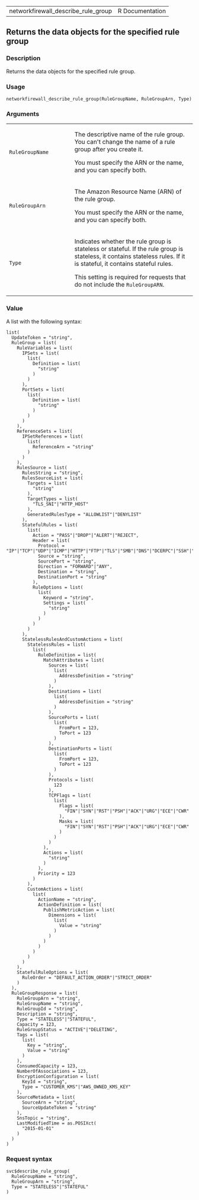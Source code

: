 <table style="width: 100%;">
<tbody>
<tr class="odd">
<td>networkfirewall_describe_rule_group</td>
<td style="text-align: right;">R Documentation</td>
</tr>
</tbody>
</table>

## Returns the data objects for the specified rule group

### Description

Returns the data objects for the specified rule group.

### Usage

    networkfirewall_describe_rule_group(RuleGroupName, RuleGroupArn, Type)

### Arguments

<table>
<colgroup>
<col style="width: 35%" />
<col style="width: 65%" />
</colgroup>
<tbody>
<tr class="odd">
<td><code
id="networkfirewall_describe_rule_group_:_RuleGroupName">RuleGroupName</code></td>
<td><p>The descriptive name of the rule group. You can't change the name
of a rule group after you create it.</p>
<p>You must specify the ARN or the name, and you can specify
both.</p></td>
</tr>
<tr class="even">
<td><code
id="networkfirewall_describe_rule_group_:_RuleGroupArn">RuleGroupArn</code></td>
<td><p>The Amazon Resource Name (ARN) of the rule group.</p>
<p>You must specify the ARN or the name, and you can specify
both.</p></td>
</tr>
<tr class="odd">
<td><code
id="networkfirewall_describe_rule_group_:_Type">Type</code></td>
<td><p>Indicates whether the rule group is stateless or stateful. If the
rule group is stateless, it contains stateless rules. If it is stateful,
it contains stateful rules.</p>
<p>This setting is required for requests that do not include the
<code>RuleGroupARN</code>.</p></td>
</tr>
</tbody>
</table>

### Value

A list with the following syntax:

    list(
      UpdateToken = "string",
      RuleGroup = list(
        RuleVariables = list(
          IPSets = list(
            list(
              Definition = list(
                "string"
              )
            )
          ),
          PortSets = list(
            list(
              Definition = list(
                "string"
              )
            )
          )
        ),
        ReferenceSets = list(
          IPSetReferences = list(
            list(
              ReferenceArn = "string"
            )
          )
        ),
        RulesSource = list(
          RulesString = "string",
          RulesSourceList = list(
            Targets = list(
              "string"
            ),
            TargetTypes = list(
              "TLS_SNI"|"HTTP_HOST"
            ),
            GeneratedRulesType = "ALLOWLIST"|"DENYLIST"
          ),
          StatefulRules = list(
            list(
              Action = "PASS"|"DROP"|"ALERT"|"REJECT",
              Header = list(
                Protocol = "IP"|"TCP"|"UDP"|"ICMP"|"HTTP"|"FTP"|"TLS"|"SMB"|"DNS"|"DCERPC"|"SSH"|"SMTP"|"IMAP"|"MSN"|"KRB5"|"IKEV2"|"TFTP"|"NTP"|"DHCP",
                Source = "string",
                SourcePort = "string",
                Direction = "FORWARD"|"ANY",
                Destination = "string",
                DestinationPort = "string"
              ),
              RuleOptions = list(
                list(
                  Keyword = "string",
                  Settings = list(
                    "string"
                  )
                )
              )
            )
          ),
          StatelessRulesAndCustomActions = list(
            StatelessRules = list(
              list(
                RuleDefinition = list(
                  MatchAttributes = list(
                    Sources = list(
                      list(
                        AddressDefinition = "string"
                      )
                    ),
                    Destinations = list(
                      list(
                        AddressDefinition = "string"
                      )
                    ),
                    SourcePorts = list(
                      list(
                        FromPort = 123,
                        ToPort = 123
                      )
                    ),
                    DestinationPorts = list(
                      list(
                        FromPort = 123,
                        ToPort = 123
                      )
                    ),
                    Protocols = list(
                      123
                    ),
                    TCPFlags = list(
                      list(
                        Flags = list(
                          "FIN"|"SYN"|"RST"|"PSH"|"ACK"|"URG"|"ECE"|"CWR"
                        ),
                        Masks = list(
                          "FIN"|"SYN"|"RST"|"PSH"|"ACK"|"URG"|"ECE"|"CWR"
                        )
                      )
                    )
                  ),
                  Actions = list(
                    "string"
                  )
                ),
                Priority = 123
              )
            ),
            CustomActions = list(
              list(
                ActionName = "string",
                ActionDefinition = list(
                  PublishMetricAction = list(
                    Dimensions = list(
                      list(
                        Value = "string"
                      )
                    )
                  )
                )
              )
            )
          )
        ),
        StatefulRuleOptions = list(
          RuleOrder = "DEFAULT_ACTION_ORDER"|"STRICT_ORDER"
        )
      ),
      RuleGroupResponse = list(
        RuleGroupArn = "string",
        RuleGroupName = "string",
        RuleGroupId = "string",
        Description = "string",
        Type = "STATELESS"|"STATEFUL",
        Capacity = 123,
        RuleGroupStatus = "ACTIVE"|"DELETING",
        Tags = list(
          list(
            Key = "string",
            Value = "string"
          )
        ),
        ConsumedCapacity = 123,
        NumberOfAssociations = 123,
        EncryptionConfiguration = list(
          KeyId = "string",
          Type = "CUSTOMER_KMS"|"AWS_OWNED_KMS_KEY"
        ),
        SourceMetadata = list(
          SourceArn = "string",
          SourceUpdateToken = "string"
        ),
        SnsTopic = "string",
        LastModifiedTime = as.POSIXct(
          "2015-01-01"
        )
      )
    )

### Request syntax

    svc$describe_rule_group(
      RuleGroupName = "string",
      RuleGroupArn = "string",
      Type = "STATELESS"|"STATEFUL"
    )
